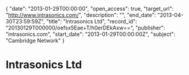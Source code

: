 {
  "date": "2013-01-29T00:00:00", 
  "open_access": true, 
  "target_url": "http://www.intrasonics.com/", 
  "description": "", 
  "end_date": "2013-04-30T23:59:59Z", 
  "title": "Intrasonics Ltd", 
  "record_id": "20130129T000000/oefsx5Eae+T/h0erDEkAxw==", 
  "publisher": "intrasonics.com", 
  "start_date": "2013-01-29T00:00:00Z", 
  "subject": "Cambridge Network"
}

# Intrasonics Ltd

